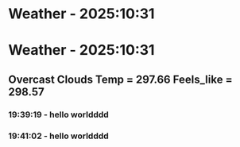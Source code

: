 # Weather - 2025:10:31
# Weather - 2025:10:31
## Overcast Clouds	Temp = 297.66 Feels_like = 298.57

### 19:39:19 - hello worldddd

### 19:41:02 - hello worldddd

